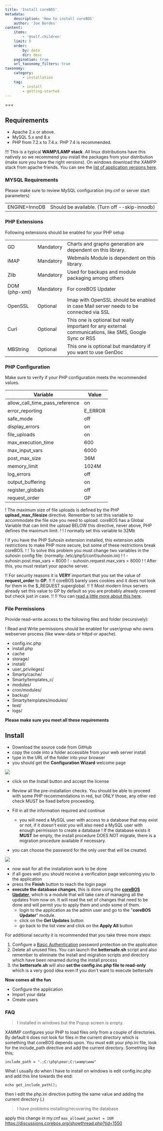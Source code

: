 ```yaml
---
title: 'Install coreBOS'
metadata:
    description: 'How to install coreBOS'
    author: 'Joe Bordes'
content:
    items:
        - '@self.children'
    limit: 5
    order:
        by: date
        dir: desc
    pagination: true
    url_taxonomy_filters: true
taxonomy:
    category:
        - installation
    tag:
        - install
        - getting-started
---
```


===

## Requirements

- Apache 2.x or above.
- MySQL 5.x and 8.x
- PHP from 7.2.x to 7.4.x. PHP 7.4 is recommended.

<span></span>

 !!! This is a typical **WAMP/LAMP stack**. All linux distributions have this natively so we recommend you install the packages from your distribution (make sure you have the right versions). On windows download the XAMPP stack from apache friends. You can see the [list of application versions here](http://code.stephenmorley.org/articles/xampp-version-history-apache-mysql-php).

### MYSQL Requirements

Please make sure to review MySQL configuration (my.cnf or server start parameters)

<table class="table table-striped">
<tbody>
<tr>
<td>ENGINE=InnoDB</td>
<td>Should be available. (Turn off --skip-innodb)</td>
</tr>
</tbody>
</table>

### PHP Extensions

Following extensions should be enabled for your PHP setup

<table class="table table-striped">
<tbody>
<tr>
<td>GD</td>
<td>Mandatory</td>
<td>Charts and graphs generation are dependent on this library.</td>
</tr>
<tr>
<td>IMAP</td>
<td>Mandatory</td>
<td>Webmails Module is dependent on this library.</td>
</tr>
<tr>
<td>Zlib</td>
<td>Mandatory</td>
<td>Used for backups and module packaging among others</td>
</tr>
<tr>
<td>DOM (php-xml)</td>
<td>Mandatory</td>
<td>For coreBOS Updater</td>
</tr>
<tr>
<td>OpenSSL</td>
<td>Optional</td>
<td>Imap with OpenSSL should be enabled in case Mail server needs to be connected via SSL</td>
</tr>
<tr>
<td>Curl</td>
<td>Optional</td>
<td>This one is optional but really important for any external communications, like SMS, Google Sync or RSS</td>
</tr>
<tr>
<td>MBString</td>
<td>Optional</td>
<td>This one is optional but mandatory if you want to use GenDoc</td>
</tr>
</tbody>
</table>

### PHP Configuration

Make sure to verify if your PHP configuration meets the recommended values.

<table class="table table-striped">
<thead>
<tr class="header">
<th>Variable</th>
<th>Value</th>
</tr>
</thead>
<tbody>
<tr>
<td>allow_call_time_pass_reference</td>
<td>on</td>
</tr>
<tr>
<td>error_reporting</td>
<td>E_ERROR</td>
</tr>
<tr>
<td>safe_mode</td>
<td>off</td>
</tr>
<tr>
<td>display_errors</td>
<td>on</td>
</tr>
<tr>
<td>file_uploads</td>
<td>on</td>
</tr>
<tr>
<td>max_execution_time</td>
<td>600</td>
</tr>
<tr>
<td>max_input_vars</td>
<td>6000</td>
</tr>
<tr>
<td>post_max_size</td>
<td>36M</td>
</tr>
<tr>
<td>memory_limit</td>
<td>1024M</td>
</tr>
<tr>
<td>log_errors</td>
<td>off</td>
</tr>
<tr>
<td>output_buffering</td>
<td>on</td>
</tr>
<tr>
<td>register_globals</td>
<td>off</td>
</tr>
<tr>
<td>request_order</td>
<td>GP</td>
</tr>
</tbody>
</table>

 ! The maximum size of file uploads is defined by the PHP **upload_max_filesize** directive. Remember to set this variable to accommodate the file size you need to upload. coreBOS has a Global Variable that can limit the upload BELOW this directive, never above, PHP defines the maximum limit.
 ! 
 ! I normally set this variable to 32Mb

 ! If you have the PHP Suhosin extension installed, this extension adds restrictions to make PHP more secure, but some of these restrictions break coreBOS.
 ! 
 ! To solve this problem you must change two variables in the suhosin config file: (normally: /etc/php5/conf/suhosin.ini)
 ! 
 ! - suhosin.post.max_vars = 8000
 ! - suhosin.request.max_vars = 8000
 ! 
 ! After this, you must restart your apache server.

 !! For security reasons it is **VERY** important that you set the value of **request_order** to **GP**.
 !! 
 !! coreBOS barely uses cookies and it does not look for them in the $\_REQUEST superglobal.
 !! 
 !! Most modern linux servers already set this value to GP by default so you are probably already covered but check just in case.
 !! 
 !! You can [read a little more about this here](https://www.owasp.org/index.php/PHP_Security_Cheat_Sheet#Use_of_.24_REQUEST).

### File Permissions

Provide read-write access to the following files and folder (recursively):

 ! Read and Write permissions should be enabled for user/group who owns webserver process (like www-data or httpd or apache).

- config.inc.php
- install.php
- cache
- storage/
- install/
- user_privileges/
- Smarty/cache/
- Smarty/templates_c/
- modules/
- cron/modules/
- backup/
- Smarty/templates/modules/
- test/
- logs/

**Please make sure you meet all these requirements**

## Install

- Download the source code from GitHub
- copy the code into a folder accessible from your web server install
- type in the URL of the folder into your browser
- you should get the **Configuration Wizard** welcome page

![](corebosinstall01.png?width=100%)

- click on the Install button and accept the license
- Review all the pre-installation checks. You should be able to proceed with some PHP recommendations in red, but ONLY those, any other red check MUST be fixed before proceeding.
- Fill in all the information required and continue
  - you will need a MySQL user with access to a database that may exist or not, if it doesn't exist you will also need a MySQL user with enough permission to create a database
 ! If the database exists it **MUST** be empty, the install procedure DOES NOT migrate, there is a migration procedure available if necessary.

- you can choose the password for the only user that will be created.

![](corebosinstall02.png?width=100%)

- now wait for all the installation work to be done
- if all goes well you should receive a verification page welcoming you to the application
- press the **Finish** button to reach the login page
- **execute the database changes**, this is done using the **[coreBOS Updater](/en/devel/corebosupdater)**, which is a module that will take care of managing all the updates from now on. It will read the set of changes that need to be done and will permit you to apply them and undo some of them.
  - login to the application as the admin user and go to the "**coreBOS Updater**" module.
  - click on the **Get Updates** button
  - go back to the list view and click on the **Apply All** button

For additional security it is recommended that you take three more steps:

1. Configure a [Basic Authentication](https://wiki.apache.org/httpd/PasswordBasicAuth) password protection on the application
2. Delete all unused files. You can launch the **bettersafe.sh** script and also remember to eliminate the install and migration scripts and directory which have been renamed during the install process
3. the **bettersafe.sh** will also **set the config.inc.php file to read-only** which is a very good idea even if you don't want to  execute bettersafe

**Now comes all the fun**

- Configure the application
- Import your data
- Create users

### FAQ

> I installed in windows but the Popup screen is empty.

XAMMP configures your PHP to load files only from a couple of directories. By default it does not look for files in the current directory which is something that coreBOS depends upon. You must edit your php.ini file, look for the include_path directive and add the current directory. Something like this;

`include_path = ".;C:\php\pear;C:\wamp\www"`

What I usually do when I have to install on windows is edit config.inc.php and add this line towards the end:

`echo get_include_path();`

then I edit the php.ini directive putting the same value and adding the current directory (.)

> I have problems installing/recovering the database

apply this change in my.cnf `max_allowed_packet = 16M` <https://discussions.corebos.org/showthread.php?tid=1550>
